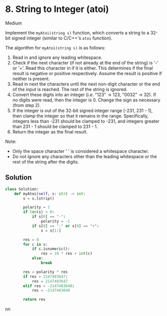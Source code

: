 # 8. String to Integer (atoi)

Medium

Implement the `myAtoi(string s)` function, which converts a string to a 32-bit
signed integer (similar to C/C++'s `atoi` function).

The algorithm for `myAtoi(string s)` is as follows:

1. Read in and ignore any leading whitespace.
2. Check if the next character (if not already at the end of the string) is '-'
   or '+'. Read this character in if it is either. This determines if the final
   result is negative or positive respectively. Assume the result is positive if
   neither is present.
3. Read in next the characters until the next non-digit character or the end of
   the input is reached. The rest of the string is ignored.
4. Convert these digits into an integer (i.e. "123" -> 123, "0032" -> 32). If no
   digits were read, then the integer is 0. Change the sign as necessary (from
   step 2).
5. If the integer is out of the 32-bit signed integer range [-231, 231 - 1],
   then clamp the integer so that it remains in the range. Specifically,
   integers less than -231 should be clamped to -231, and integers greater than
   231 - 1 should be clamped to 231 - 1.
6. Return the integer as the final result.

Note:

- Only the space character ' ' is considered a whitespace character.
- Do not ignore any characters other than the leading whitespace or the rest of
  the string after the digits.

## Solution

```python
class Solution:
    def myAtoi(self, s: str) -> int:
        s = s.lstrip()

        polarity = 1
        if len(s) > 0:
            if s[0] == "-":
                polarity = -1
            if s[0] == "-" or s[0] == "+":
                s = s[1:]

        res = 0
        for c in s:
            if c.isnumeric():
                res = 10 * res + int(c)
            else:
                break

        res = polarity * res
        if res > 2147483647:
            res = 2147483647
        elif res < -2147483648:
            res = -2147483648

        return res
```

nn
